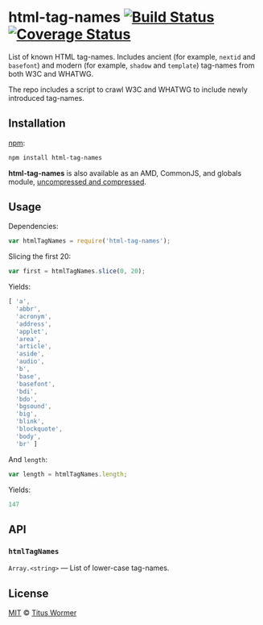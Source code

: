 # html-tag-names [![Build Status][build-badge]][build-page] [![Coverage Status][coverage-badge]][coverage-page]

List of known HTML tag-names.  Includes ancient (for example,
`nextid` and `basefont`) and modern (for example, `shadow` and
`template`) tag-names from both W3C and WHATWG.

The repo includes a script to crawl W3C and WHATWG to include newly
introduced tag-names.

## Installation

[npm][]:

```bash
npm install html-tag-names
```

**html-tag-names** is also available as an AMD, CommonJS, and globals
module, [uncompressed and compressed][releases].

## Usage

Dependencies:

```javascript
var htmlTagNames = require('html-tag-names');
```

Slicing the first 20:

```javascript
var first = htmlTagNames.slice(0, 20);
```

Yields:

```js
[ 'a',
  'abbr',
  'acronym',
  'address',
  'applet',
  'area',
  'article',
  'aside',
  'audio',
  'b',
  'base',
  'basefont',
  'bdi',
  'bdo',
  'bgsound',
  'big',
  'blink',
  'blockquote',
  'body',
  'br' ]
```

And `length`:

```javascript
var length = htmlTagNames.length;
```

Yields:

```js
147
```

## API

### `htmlTagNames`

`Array.<string>` — List of lower-case tag-names.

## License

[MIT][license] © [Titus Wormer][author]

<!-- Definition -->

[build-badge]: https://img.shields.io/travis/wooorm/html-tag-names.svg

[build-page]: https://travis-ci.org/wooorm/html-tag-names

[coverage-badge]: https://img.shields.io/codecov/c/github/wooorm/html-tag-names.svg

[coverage-page]: https://codecov.io/github/wooorm/html-tag-names?branch=master

[npm]: https://docs.npmjs.com/cli/install

[releases]: https://github.com/wooorm/html-tag-names/releases

[license]: LICENSE

[author]: http://wooorm.com

